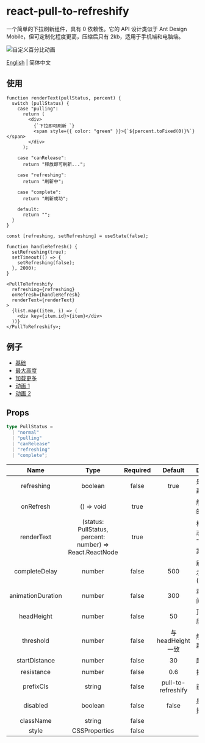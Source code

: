 # react-pull-to-refreshify

一个简单的下拉刷新组件，具有 0 依赖性。它的 API 设计类似于 Ant Design Mobile，但可定制化程度更高，压缩后只有 2kb，适用于手机端和电脑端。

![自定义百分比动画](https://files.catbox.moe/j0h1xg.gif)

[English](./README.md) | 简体中文

## 使用

```tsx
function renderText(pullStatus, percent) {
  switch (pullStatus) {
    case "pulling":
      return (
        <div>
          {`下拉即可刷新 `}
          <span style={{ color: "green" }}>{`${percent.toFixed(0)}%`}</span>
        </div>
      );

    case "canRelease":
      return "释放即可刷新...";

    case "refreshing":
      return "刷新中";

    case "complete":
      return "刷新成功";

    default:
      return "";
  }
}

const [refreshing, setRefreshing] = useState(false);

function handleRefresh() {
  setRefreshing(true);
  setTimeout(() => {
    setRefreshing(false);
  }, 2000);
}

<PullToRefreshify
  refreshing={refreshing}
  onRefresh={handleRefresh}
  renderText={renderText}
>
  {list.map((item, i) => (
    <div key={item.id}>{item}</div>
  ))}
</PullToRefreshify>;
```

## 例子

- [基础](https://codesandbox.io/s/shy-glade-gu7wfu)
- [最大高度](https://codesandbox.io/s/eager-mcnulty-i53syu)
- [加载更多](https://codesandbox.io/s/mystifying-banach-07mccb)
- [动画 1](https://codesandbox.io/s/frosty-herschel-dxrn4e)
- [动画 2](https://codesandbox.io/s/confident-morning-9eug7v)

## Props

```ts
type PullStatus =
  | "normal"
  | "pulling"
  | "canRelease"
  | "refreshing"
  | "complete";
```

|       Name        |                           Type                           | Required |      Default       | Description                      |
| :---------------: | :------------------------------------------------------: | :------: | :----------------: | -------------------------------- |
|    refreshing     |                         boolean                          |  false   |        true        | 是否显示刷新状态                 |
|     onRefresh     |                        () => void                        |   true   |                    | 触发刷新时的处理函数             |
|    renderText     | (status: PullStatus, percent: number) => React.ReactNode |   true   |                    | 根据下拉状态，自定义下拉提示文案 |
|   completeDelay   |                          number                          |  false   |        500         | 刷新完成提示展示时长(ms)         |
| animationDuration |                          number                          |  false   |        300         | 动画执行时间(ms)                 |
|    headHeight     |                          number                          |  false   |         50         | 顶部内容高度                     |
|     threshold     |                          number                          |  false   | 与 headHeight 一致 | 触发下拉刷新的距离               |
|   startDistance   |                          number                          |  false   |         30         | 助跑距离                         |
|    resistance     |                          number                          |  false   |        0.6         | 拉动难度                         |
|     prefixCls     |                          string                          |  false   | pull-to-refreshify | 前缀类名                         |
|     disabled      |                         boolean                          |  false   |       false        | 是否禁用下拉刷新                 |
|     className     |                          string                          |  false   |                    |                                  |
|       style       |                      CSSProperties                       |  false   |                    |                                  |
